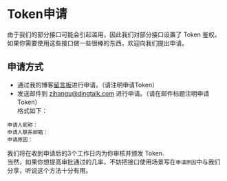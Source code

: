 # Token申请
由于我们的部分接口可能会引起滥用，因此我们对部分接口设置了 Token 鉴权。   
如果你需要使用这些接口做一些很棒的东西，欢迎向我们提出申请。
## 申请方式
* 通过我的博客[留言板](https://zihangu.com/?page_id=175)进行申请。（请注明申请Token）
* 发送邮件到 [zihangu@dingtalk.com](mailto:zihangu@dingtalk.com) 进行申请。（请在邮件标题注明申请Token）   
格式如下：

```
申请人昵称：
申请人联系邮箱：
申请原因：
```

我们将在收到申请后的3个工作日内为你审核并颁发 Token.   
当然，如果你想提高审批通过的几率，不妨把接口使用场景写在```申请原因```中与我们分享，听说这个方法十分有用。